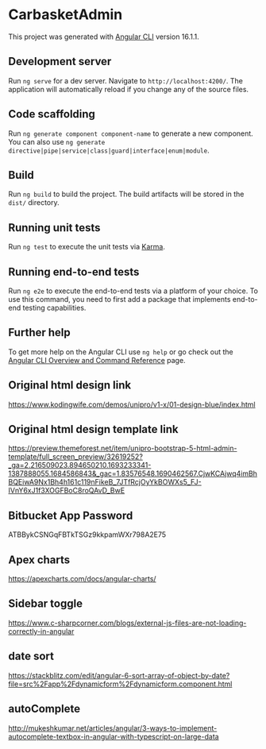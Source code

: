 # CarbasketAdmin

This project was generated with [Angular CLI](https://github.com/angular/angular-cli) version 16.1.1.

## Development server

Run `ng serve` for a dev server. Navigate to `http://localhost:4200/`. The application will automatically reload if you change any of the source files.

## Code scaffolding

Run `ng generate component component-name` to generate a new component. You can also use `ng generate directive|pipe|service|class|guard|interface|enum|module`.

## Build

Run `ng build` to build the project. The build artifacts will be stored in the `dist/` directory.

## Running unit tests

Run `ng test` to execute the unit tests via [Karma](https://karma-runner.github.io).

## Running end-to-end tests

Run `ng e2e` to execute the end-to-end tests via a platform of your choice. To use this command, you need to first add a package that implements end-to-end testing capabilities.

## Further help

To get more help on the Angular CLI use `ng help` or go check out the [Angular CLI Overview and Command Reference](https://angular.io/cli) page.

## Original html design link
https://www.kodingwife.com/demos/unipro/v1-x/01-design-blue/index.html

## Original html design template link

https://preview.themeforest.net/item/unipro-bootstrap-5-html-admin-template/full_screen_preview/32619252?_ga=2.216509023.894650210.1693233341-1387888055.1684586843&_gac=1.83576548.1690462567.CjwKCAjwq4imBhBQEiwA9Nx1Bh4h161c119nFikeB_7JTfRcjOyYkBOWXs5_FJ-IVnY6xJ1f3XOGFBoC8roQAvD_BwE

## Bitbucket App Password

ATBBykCSNGqFBTkTSGz9kkpamWXr798A2E75

## Apex charts

https://apexcharts.com/docs/angular-charts/


## Sidebar toggle

https://www.c-sharpcorner.com/blogs/external-js-files-are-not-loading-correctly-in-angular

## date sort 

https://stackblitz.com/edit/angular-6-sort-array-of-object-by-date?file=src%2Fapp%2Fdynamicform%2Fdynamicform.component.html

## autoComplete

http://mukeshkumar.net/articles/angular/3-ways-to-implement-autocomplete-textbox-in-angular-with-typescript-on-large-data
































